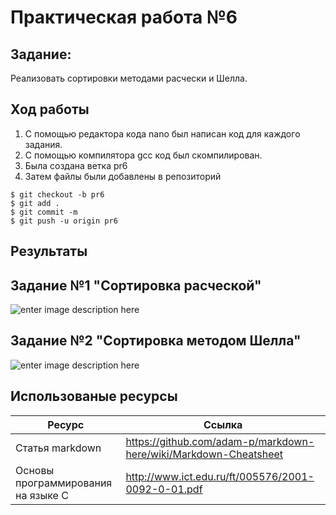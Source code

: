 # Практическая работа №6

## Задание:
Реализовать сортировки методами расчески и Шелла.
## Ход работы
1. С помощью редактора кода nano был написан код для каждого задания.
2. C помощью компилятора gcc код был скомпилирован.
3. Была создана ветка pr6 
4. Затем файлы были добавлены  в репозиторий
```
$ git checkout -b pr6
$ git add .
$ git commit -m
$ git push -u origin pr6
```
## Результаты
## Задание №1 "Сортировка расческой"
![enter image description here](https://lh3.googleusercontent.com/HdYW_YTJAer78JJVXrHv4nytbKombdFcQQSa_HYTuqjXZTj1f72yD5r4WeaYoxyWn5W0HjgVcKOO)
## Задание №2 "Сортировка методом Шелла"
![enter image description here](https://lh3.googleusercontent.com/lrqbVfeCNUJrtZaT_h77qFetTS7Y3YkdvPRrywgzcjlZT8UMFlPcrq-o7hU3s-TQbXAN7NvMxT-W)

## Использованые ресурсы

| Ресурс          | Ссылка                                                           |
| ------------    | -----------------------------------------------------------------|
| Статья markdown | https://github.com/adam-p/markdown-here/wiki/Markdown-Cheatsheet |
| Основы программирования на языке С         | http://www.ict.edu.ru/ft/005576/2001-0092-0-01.pdf               |
